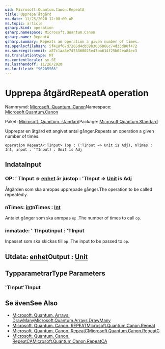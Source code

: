 ```yaml
---
uid: Microsoft.Quantum.Canon.RepeatA
title: Upprepa åtgärd
ms.date: 11/25/2020 12:00:00 AM
ms.topic: article
qsharp.kind: operation
qsharp.namespace: Microsoft.Quantum.Canon
qsharp.name: RepeatA
qsharp.summary: Repeats an operation a given number of times.
ms.openlocfilehash: 5f418f67d7265d4cb39b3636906c74d33d80f472
ms.sourcegitcommit: a87c1aa8e7453360025e47ba614f25b02ea84ec3
ms.translationtype: MT
ms.contentlocale: sv-SE
ms.lasthandoff: 11/26/2020
ms.locfileid: "96205566"
---
```

# <a name="repeata-operation"></a><span data-ttu-id="05013-102">Upprepa åtgärd</span><span class="sxs-lookup"><span data-stu-id="05013-102">RepeatA operation</span></span>

<span data-ttu-id="05013-103">Namnrymd: [Microsoft. Quantum. Canon](xref:Microsoft.Quantum.Canon)</span><span class="sxs-lookup"><span data-stu-id="05013-103">Namespace: [Microsoft.Quantum.Canon](xref:Microsoft.Quantum.Canon)</span></span>

<span data-ttu-id="05013-104">Paket: [Microsoft. Quantum. standard](https://nuget.org/packages/Microsoft.Quantum.Standard)</span><span class="sxs-lookup"><span data-stu-id="05013-104">Package: [Microsoft.Quantum.Standard](https://nuget.org/packages/Microsoft.Quantum.Standard)</span></span>


<span data-ttu-id="05013-105">Upprepar en åtgärd ett angivet antal gånger.</span><span class="sxs-lookup"><span data-stu-id="05013-105">Repeats an operation a given number of times.</span></span>

```qsharp
operation RepeatA<'TInput> (op : ('TInput => Unit is Adj), nTimes : Int, input : 'TInput) : Unit is Adj
```


## <a name="input"></a><span data-ttu-id="05013-106">Indata</span><span class="sxs-lookup"><span data-stu-id="05013-106">Input</span></span>

### <a name="op--tinput--unit--is-adj"></a><span data-ttu-id="05013-107">OP: ' TInput => [enhet](xref:microsoft.quantum.lang-ref.unit)  är just</span><span class="sxs-lookup"><span data-stu-id="05013-107">op : 'TInput => [Unit](xref:microsoft.quantum.lang-ref.unit)  is Adj</span></span>

<span data-ttu-id="05013-108">Åtgärden som ska anropas upprepade gånger.</span><span class="sxs-lookup"><span data-stu-id="05013-108">The operation to be called repeatedly.</span></span>


### <a name="ntimes--int"></a><span data-ttu-id="05013-109">nTimes: [int](xref:microsoft.quantum.lang-ref.int)</span><span class="sxs-lookup"><span data-stu-id="05013-109">nTimes : [Int](xref:microsoft.quantum.lang-ref.int)</span></span>

<span data-ttu-id="05013-110">Antalet gånger som ska anropas `op` .</span><span class="sxs-lookup"><span data-stu-id="05013-110">The number of times to call `op`.</span></span>


### <a name="input--tinput"></a><span data-ttu-id="05013-111">inmatade: ' TInput</span><span class="sxs-lookup"><span data-stu-id="05013-111">input : 'TInput</span></span>

<span data-ttu-id="05013-112">Inpasset som ska skickas till `op` .</span><span class="sxs-lookup"><span data-stu-id="05013-112">The input to be passed to `op`.</span></span>



## <a name="output--unit"></a><span data-ttu-id="05013-113">Utdata: [enhet](xref:microsoft.quantum.lang-ref.unit)</span><span class="sxs-lookup"><span data-stu-id="05013-113">Output : [Unit](xref:microsoft.quantum.lang-ref.unit)</span></span>



## <a name="type-parameters"></a><span data-ttu-id="05013-114">Typparametrar</span><span class="sxs-lookup"><span data-stu-id="05013-114">Type Parameters</span></span>

### <a name="tinput"></a><span data-ttu-id="05013-115">'TInput</span><span class="sxs-lookup"><span data-stu-id="05013-115">'TInput</span></span>



## <a name="see-also"></a><span data-ttu-id="05013-116">Se även</span><span class="sxs-lookup"><span data-stu-id="05013-116">See Also</span></span>

- [<span data-ttu-id="05013-117">Microsoft. Quantum. Arrays. DrawMany</span><span class="sxs-lookup"><span data-stu-id="05013-117">Microsoft.Quantum.Arrays.DrawMany</span></span>](xref:Microsoft.Quantum.Arrays.DrawMany)
- [<span data-ttu-id="05013-118">Microsoft. Quantum. Canon. REPEAT</span><span class="sxs-lookup"><span data-stu-id="05013-118">Microsoft.Quantum.Canon.Repeat</span></span>](xref:Microsoft.Quantum.Canon.Repeat)
- [<span data-ttu-id="05013-119">Microsoft. Quantum. Canon. RepeatC</span><span class="sxs-lookup"><span data-stu-id="05013-119">Microsoft.Quantum.Canon.RepeatC</span></span>](xref:Microsoft.Quantum.Canon.RepeatC)
- [<span data-ttu-id="05013-120">Microsoft. Quantum. Canon. RepeatCA</span><span class="sxs-lookup"><span data-stu-id="05013-120">Microsoft.Quantum.Canon.RepeatCA</span></span>](xref:Microsoft.Quantum.Canon.RepeatCA)
